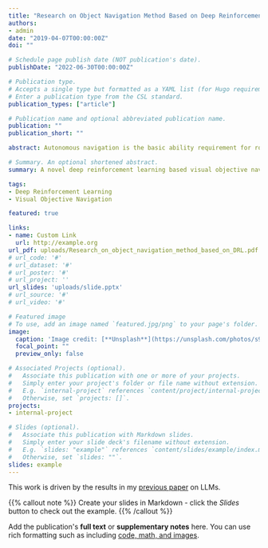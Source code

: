 ```yaml
---
title: "Research on Object Navigation Method Based on Deep Reinforcement Learning(Working paper, in Chinese)"
authors:
- admin
date: "2019-04-07T00:00:00Z"
doi: ""

# Schedule page publish date (NOT publication's date).
publishDate: "2022-06-30T00:00:00Z"

# Publication type.
# Accepts a single type but formatted as a YAML list (for Hugo requirements).
# Enter a publication type from the CSL standard.
publication_types: ["article"]

# Publication name and optional abbreviated publication name.
publication: ""
publication_short: ""

abstract: Autonomous navigation is the basic ability requirement for robots to complete many other tasks. In recent years, the emerging deep reinforcement learning provides a solution for autonomous objective navigation of robots, but the existing visual objective navigation methods based on deep reinforcement learning have some problems such as poor cross-scene generalization ability. In this paper, an end-to-end visual object navigation model with strong ability of cross-scene generalization is proposed based on previous ideas. To solve the problem of weak cross-scene generalization, this paper proposes a state representation method combining objective detection results with depth image and a reward function representation method combining objective detection results. Since the state representation contains less scene-specific information, the combination of the state representation and the reward function representation ensures that the model can have strong cross-objective generalization ability as well as cross-scene generalization ability. In addition, the AI2THOR simulation scene is made into the Offline AI2THOR Dataset in this paper. Compared with the direct real-time rendering of AI2THOR simulation platform, the Offline AI2THOR Dataset can greatly improve the interaction speed and realize the cross-platform use of simulation scenes. On the basis of this dataset, the proposed navigation model is trained and experimented. Experimental results show that the proposed model has better navigation performance and has improved cross-objective generalization ability and cross-scene generalization ability.

# Summary. An optional shortened abstract.
summary: A novel deep reinforcement learning based visual objective navigation method.

tags:
- Deep Reinforcement Learning
- Visual Objective Navigation

featured: true

links:
- name: Custom Link
  url: http://example.org
url_pdf: uploads/Research_on_object_navigation_method_based_on_DRL.pdf
# url_code: '#'
# url_dataset: '#'
# url_poster: '#'
# url_project: ''
url_slides: 'uploads/slide.pptx'
# url_source: '#'
# url_video: '#'

# Featured image
# To use, add an image named `featured.jpg/png` to your page's folder. 
image:
  caption: 'Image credit: [**Unsplash**](https://unsplash.com/photos/s9CC2SKySJM)'
  focal_point: ""
  preview_only: false

# Associated Projects (optional).
#   Associate this publication with one or more of your projects.
#   Simply enter your project's folder or file name without extension.
#   E.g. `internal-project` references `content/project/internal-project/index.md`.
#   Otherwise, set `projects: []`.
projects:
- internal-project

# Slides (optional).
#   Associate this publication with Markdown slides.
#   Simply enter your slide deck's filename without extension.
#   E.g. `slides: "example"` references `content/slides/example/index.md`.
#   Otherwise, set `slides: ""`.
slides: example
---
```


This work is driven by the results in my [previous paper](/publication/conference-paper/) on LLMs.

{{% callout note %}}
Create your slides in Markdown - click the *Slides* button to check out the example.
{{% /callout %}}

Add the publication's **full text** or **supplementary notes** here. You can use rich formatting such as including [code, math, and images](https://docs.hugoblox.com/content/writing-markdown-latex/).
